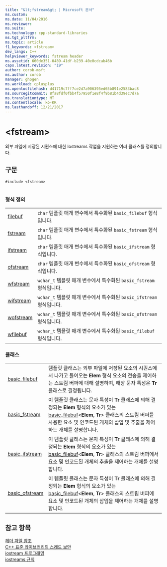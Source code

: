 ```yaml
---
title: "&lt;fstream&gt; | Microsoft 문서"
ms.custom: 
ms.date: 11/04/2016
ms.reviewer: 
ms.suite: 
ms.technology: cpp-standard-libraries
ms.tgt_pltfrm: 
ms.topic: article
f1_keywords: <fstream>
dev_langs: C++
helpviewer_keywords: fstream header
ms.assetid: 660de351-0489-41df-b239-40e0cdcab46b
caps.latest.revision: "19"
author: corob-msft
ms.author: corob
manager: ghogen
ms.workload: cplusplus
ms.openlocfilehash: d41719c7ff7ce2d7a906395ed65b891e2583bac8
ms.sourcegitcommit: 8fa8fdf0fbb4f57950f1e8f4f9b81b4d39ec7d7a
ms.translationtype: MT
ms.contentlocale: ko-KR
ms.lasthandoff: 12/21/2017
---
```

# <a name="ltfstreamgt"></a>&lt;fstream&gt;
외부 파일에 저장된 시퀀스에 대한 Iostreams 작업을 지원하는 여러 클래스를 정의합니다.  
  
## <a name="syntax"></a>구문  
  
```  
#include <fstream>  
  
```  
  
### <a name="typedefs"></a>형식 정의  
  
|||  
|-|-|  
|[filebuf](../standard-library/fstream-typedefs.md#filebuf)|`char` 템플릿 매개 변수에서 특수화된 `basic_filebuf` 형식입니다.|  
|[fstream](../standard-library/fstream-typedefs.md#fstream)|`char` 템플릿 매개 변수에서 특수화된 `basic_fstream` 형식입니다.|  
|[ifstream](../standard-library/fstream-typedefs.md#ifstream)|`char` 템플릿 매개 변수에서 특수화된 `basic_ifstream` 형식입니다.|  
|[ofstream](../standard-library/fstream-typedefs.md#ofstream)|`char` 템플릿 매개 변수에서 특수화된 `basic_ofstream` 형식입니다.|  
|[wfstream](../standard-library/fstream-typedefs.md#wfstream)|`wchar_t` 템플릿 매개 변수에서 특수화된 `basic_fstream` 형식입니다.|  
|[wifstream](../standard-library/fstream-typedefs.md#wifstream)|`wchar_t` 템플릿 매개 변수에서 특수화된 `basic_ifstream` 형식입니다.|  
|[wofstream](../standard-library/fstream-typedefs.md#wofstream)|`wchar_t` 템플릿 매개 변수에서 특수화된 `basic_ofstream` 형식입니다.|  
|[wfilebuf](../standard-library/fstream-typedefs.md#wfilebuf)|`wchar_t` 템플릿 매개 변수에서 특수화된 `basic_filebuf` 형식입니다.|  
  
### <a name="classes"></a>클래스  
  
|||  
|-|-|  
|[basic_filebuf](../standard-library/basic-filebuf-class.md)|템플릿 클래스는 외부 파일에 저장된 요소의 시퀀스에서 나가고 들어오는 **Elem** 형식 요소의 전송을 제어하는 스트림 버퍼에 대해 설명하며, 해당 문자 특성은 **Tr** 클래스로 결정됩니다.|  
|[basic_fstream](../standard-library/basic-fstream-class.md)|이 템플릿 클래스는 문자 특성이 **Tr** 클래스에 의해 결정되는 **Elem** 형식의 요소가 있는 [basic_filebuf](../standard-library/basic-filebuf-class.md)\<**Elem**, **Tr**> 클래스의 스트림 버퍼를 사용한 요소 및 인코드된 개체의 삽입 및 추출을 제어하는 개체를 설명합니다.|  
|[basic_ifstream](../standard-library/basic-ifstream-class.md)|이 템플릿 클래스는 문자 특성이 **Tr** 클래스에 의해 결정되는 **Elem** 형식의 요소가 있는 [basic_filebuf](../standard-library/basic-filebuf-class.md)\<**Elem**, **Tr**> 클래스의 스트림 버퍼에서 요소 및 인코드된 개체의 추출을 제어하는 개체를 설명합니다.|  
|[basic_ofstream](../standard-library/basic-ofstream-class.md)|이 템플릿 클래스는 문자 특성이 **Tr** 클래스에 의해 결정되는 **Elem** 형식의 요소가 있는 [basic_filebuf](../standard-library/basic-filebuf-class.md)\<**Elem**, **Tr**> 클래스의 스트림 버퍼에 요소 및 인코드된 개체의 삽입을 제어하는 개체를 설명합니다.|  
  
## <a name="see-also"></a>참고 항목  
 [헤더 파일 참조](../standard-library/cpp-standard-library-header-files.md)   
 [C++ 표준 라이브러리의 스레드 보안](../standard-library/thread-safety-in-the-cpp-standard-library.md)   
 [iostream 프로그래밍](../standard-library/iostream-programming.md)   
 [iostreams 규칙](../standard-library/iostreams-conventions.md)



